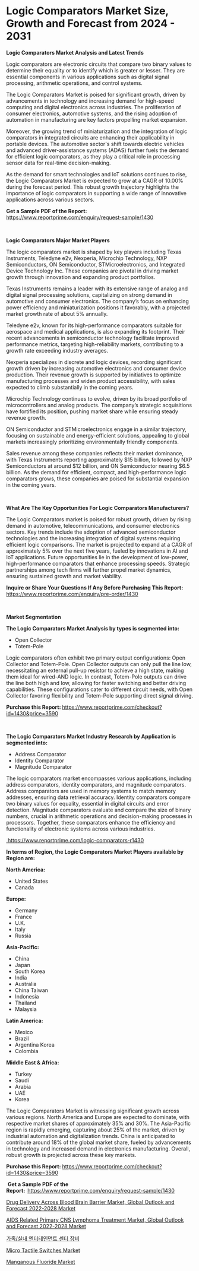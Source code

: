 <p><h1>Logic Comparators Market Size, Growth and Forecast from 2024 - 2031</h1></p><p><strong>Logic Comparators Market Analysis and Latest Trends</strong></p>
<p><p>Logic comparators are electronic circuits that compare two binary values to determine their equality or to identify which is greater or lesser. They are essential components in various applications such as digital signal processing, arithmetic operations, and control systems.</p><p>The Logic Comparators Market is poised for significant growth, driven by advancements in technology and increasing demand for high-speed computing and digital electronics across industries. The proliferation of consumer electronics, automotive systems, and the rising adoption of automation in manufacturing are key factors propelling market expansion. </p><p>Moreover, the growing trend of miniaturization and the integration of logic comparators in integrated circuits are enhancing their applicability in portable devices. The automotive sector's shift towards electric vehicles and advanced driver-assistance systems (ADAS) further fuels the demand for efficient logic comparators, as they play a critical role in processing sensor data for real-time decision-making.</p><p>As the demand for smart technologies and IoT solutions continues to rise, the Logic Comparators Market is expected to grow at a CAGR of 10.00% during the forecast period. This robust growth trajectory highlights the importance of logic comparators in supporting a wide range of innovative applications across various sectors.</p></p>
<p><strong>Get a Sample PDF of the Report:&nbsp;</strong> <a href="https://www.reportprime.com/enquiry/request-sample/1430">https://www.reportprime.com/enquiry/request-sample/1430</a></p>
<p>&nbsp;</p>
<p><strong>Logic Comparators Major Market Players</strong></p>
<p><p>The logic comparators market is shaped by key players including Texas Instruments, Teledyne e2v, Nexperia, Microchip Technology, NXP Semiconductors, ON Semiconductor, STMicroelectronics, and Integrated Device Technology Inc. These companies are pivotal in driving market growth through innovation and expanding product portfolios.</p><p>Texas Instruments remains a leader with its extensive range of analog and digital signal processing solutions, capitalizing on strong demand in automotive and consumer electronics. The company’s focus on enhancing power efficiency and miniaturization positions it favorably, with a projected market growth rate of about 5% annually. </p><p>Teledyne e2v, known for its high-performance comparators suitable for aerospace and medical applications, is also expanding its footprint. Their recent advancements in semiconductor technology facilitate improved performance metrics, targeting high-reliability markets, contributing to a growth rate exceeding industry averages.</p><p>Nexperia specializes in discrete and logic devices, recording significant growth driven by increasing automotive electronics and consumer device production. Their revenue growth is supported by initiatives to optimize manufacturing processes and widen product accessibility, with sales expected to climb substantially in the coming years.</p><p>Microchip Technology continues to evolve, driven by its broad portfolio of microcontrollers and analog products. The company’s strategic acquisitions have fortified its position, pushing market share while ensuring steady revenue growth.</p><p>ON Semiconductor and STMicroelectronics engage in a similar trajectory, focusing on sustainable and energy-efficient solutions, appealing to global markets increasingly prioritizing environmentally friendly components.</p><p>Sales revenue among these companies reflects their market dominance, with Texas Instruments reporting approximately $15 billion, followed by NXP Semiconductors at around $12 billion, and ON Semiconductor nearing $6.5 billion. As the demand for efficient, compact, and high-performance logic comparators grows, these companies are poised for substantial expansion in the coming years.</p></p>
<p>&nbsp;</p>
<p><strong>What Are The Key Opportunities For Logic Comparators Manufacturers?</strong></p>
<p><p>The Logic Comparators market is poised for robust growth, driven by rising demand in automotive, telecommunications, and consumer electronics sectors. Key trends include the adoption of advanced semiconductor technologies and the increasing integration of digital systems requiring efficient logic comparisons. The market is projected to expand at a CAGR of approximately 5% over the next five years, fueled by innovations in AI and IoT applications. Future opportunities lie in the development of low-power, high-performance comparators that enhance processing speeds. Strategic partnerships among tech firms will further propel market dynamics, ensuring sustained growth and market viability.</p></p>
<p><strong>Inquire or Share Your Questions If Any Before Purchasing This Report:</strong> <a href="https://www.reportprime.com/enquiry/pre-order/1430">https://www.reportprime.com/enquiry/pre-order/1430</a></p>
<p>&nbsp;</p>
<p><strong>Market Segmentation</strong></p>
<p><strong>The Logic Comparators Market Analysis by types is segmented into:</strong></p>
<p><ul><li>Open Collector</li><li>Totem-Pole</li></ul></p>
<p><p>Logic comparators often exhibit two primary output configurations: Open Collector and Totem-Pole. Open Collector outputs can only pull the line low, necessitating an external pull-up resistor to achieve a high state, making them ideal for wired-AND logic. In contrast, Totem-Pole outputs can drive the line both high and low, allowing for faster switching and better driving capabilities. These configurations cater to different circuit needs, with Open Collector favoring flexibility and Totem-Pole supporting direct signal driving.</p></p>
<p><strong>Purchase this Report:&nbsp;</strong><a href="https://www.reportprime.com/checkout?id=1430&price=3590">https://www.reportprime.com/checkout?id=1430&price=3590</a></p>
<p>&nbsp;</p>
<p><strong>The Logic Comparators Market Industry Research by Application is segmented into:</strong></p>
<p><ul><li>Address Comparator</li><li>Identity Comparator</li><li>Magnitude Comparator</li></ul></p>
<p><p>The logic comparators market encompasses various applications, including address comparators, identity comparators, and magnitude comparators. Address comparators are used in memory systems to match memory addresses, ensuring data retrieval accuracy. Identity comparators compare two binary values for equality, essential in digital circuits and error detection. Magnitude comparators evaluate and compare the size of binary numbers, crucial in arithmetic operations and decision-making processes in processors. Together, these comparators enhance the efficiency and functionality of electronic systems across various industries.</p></p>
<p><a href="https://www.reportprime.com/logic-comparators-r1430">&nbsp;https://www.reportprime.com/logic-comparators-r1430</a></p>
<p><strong>In terms of Region, the Logic Comparators Market Players available by Region are:</strong></p>
<p>
    <p> <strong> North America: </strong>
        <ul>
            <li>United States</li>
            <li>Canada</li>
        </ul>
        </p> 
    <p> <strong> Europe: </strong>
        <ul>
            <li>Germany</li>
            <li>France</li>
            <li>U.K.</li>
            <li>Italy</li>
            <li>Russia</li>
        </ul>
        </p> 
    <p> <strong> Asia-Pacific: </strong>
        <ul>
            <li>China</li>
            <li>Japan</li>
            <li>South Korea</li>
            <li>India</li>
            <li>Australia</li>
            <li>China Taiwan</li>
            <li>Indonesia</li>
            <li>Thailand</li>
            <li>Malaysia</li>
        </ul>
        </p> 
    <p> <strong> Latin America: </strong>
        <ul>
            <li>Mexico</li>
            <li>Brazil</li>
            <li>Argentina Korea</li>
            <li>Colombia</li>
        </ul>
        </p> 
    <p> <strong> Middle East & Africa: </strong>
        <ul>
            <li>Turkey</li>
            <li>Saudi</li>
            <li>Arabia</li>
            <li>UAE</li>
            <li>Korea</li>
        </ul>
    </p>
    </p>
<p><p>The Logic Comparators Market is witnessing significant growth across various regions. North America and Europe are expected to dominate, with respective market shares of approximately 35% and 30%. The Asia-Pacific region is rapidly emerging, capturing about 25% of the market, driven by industrial automation and digitalization trends. China is anticipated to contribute around 18% of the global market share, fueled by advancements in technology and increased demand in electronics manufacturing. Overall, robust growth is projected across these key markets.</p></p>
<p><strong>Purchase this Report: </strong><a href="https://www.reportprime.com/checkout?id=1430&price=3590">https://www.reportprime.com/checkout?id=1430&price=3590</a></p>
<p>&nbsp;<strong>Get a Sample PDF of the Report:&nbsp;&nbsp;</strong><a href="https://www.reportprime.com/enquiry/request-sample/1430">https://www.reportprime.com/enquiry/request-sample/1430</a></p>
<p><strong></strong></p>
<p><p><a href="https://medium.com/@earlecmcneil/the-market-study-covers-the-drug-delivery-across-blood-brain-barrier-market-global-outlook-and-efc5a253e9f7">Drug Delivery Across Blood Brain Barrier Market, Global Outlook and Forecast 2022-2028 Market</a></p><p><a href="https://medium.com/@earlecmcneil/the-comprehensive-aids-related-primary-cns-lymphoma-treatment-market-global-outlook-and-forecast-63519b84adee">AIDS Related Primary CNS Lymphoma Treatment Market, Global Outlook and Forecast 2022-2028 Market</a></p><p><a href="https://medium.com/@walid_yasin/family-indoor-entertainment-centre-equipment-market-%EC%9D%98-%EA%B8%80%EB%A1%9C%EB%B2%8C-%EC%8B%9C%EC%9E%A5-%EA%B0%9C%EC%9A%94%EB%8A%94-%EC%A0%84-%EC%84%B8%EA%B3%84-%EB%B0%8F-%EC%A3%BC%EC%9A%94-%EC%8B%9C%EC%9E%A5%EC%9D%98-%EC%82%B0%EC%97%85%EC%97%90-%EC%98%81%ED%96%A5%EC%9D%84-%EB%AF%B8%EC%B9%98%EB%8A%94-%EC%A3%BC%EC%9A%94-9250b944c74c">가족/실내 엔터테인먼트 센터 장비</a></p><p><a href="https://github.com/BretDuke76/Market-Research-Report-List-1/blob/main/micro-tactile-switches-market.md">Micro Tactile Switches Market</a></p><p><a href="https://issuu.com/reportprime-2/docs/manganous-fluoride-market-size-2030_8353430a53868f">Manganous Fluoride Market</a></p></p>